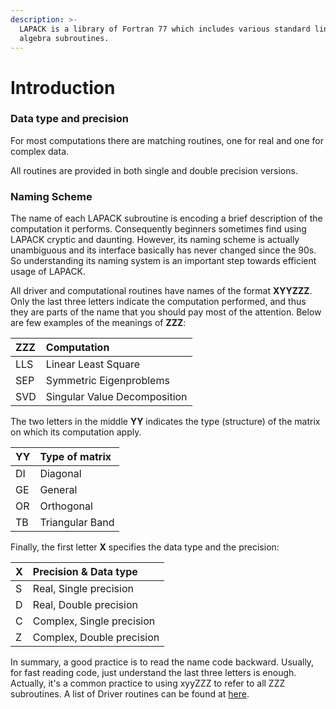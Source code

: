 ```yaml
---
description: >-
  LAPACK is a library of Fortran 77 which includes various standard linear
  algebra subroutines.
---
```


# Introduction

### Data type and precision

For most computations there are matching routines, one for real and one for complex data.

All routines are provided in both single and double precision versions.

### Naming Scheme

The name of each LAPACK subroutine is encoding a brief description of the computation it performs. Consequently beginners sometimes find using LAPACK cryptic and daunting. However, its naming scheme is actually unambiguous and its interface basically has never changed since the 90s. So understanding its naming system is an important step towards efficient usage of LAPACK.

All driver and computational routines have names of the format **XYYZZZ**. Only the last three letters indicate the computation performed, and thus they are parts of the name that you should pay most of the attention. Below are few examples of the meanings of **ZZZ**:

| ZZZ | Computation |
| :--- | :--- |
| LLS | Linear Least Square |
| SEP | Symmetric Eigenproblems |
| SVD | Singular Value Decomposition |

The two letters in the middle **YY** indicates the type \(structure\) of the matrix on which its computation apply. 

| YY | Type of matrix |
| :--- | :--- |
| DI | Diagonal |
| GE | General |
| OR | Orthogonal |
| TB | Triangular Band |

Finally, the first letter **X** specifies the data type and the precision:

| X | Precision & Data type |
| :--- | :--- |
| S | Real, Single precision |
| D | Real, Double precision |
| C | Complex, Single precision |
| Z | Complex, Double precision |

 In summary, a good practice is to read the name code backward. Usually, for fast reading code, just understand the last three letters is enough. Actually, it's a common practice to using xyyZZZ  to refer to all ZZZ subroutines. A list of Driver routines can be found at [here](http://sites.science.oregonstate.edu/~landaur/nacphy/lapack/simple.html).

